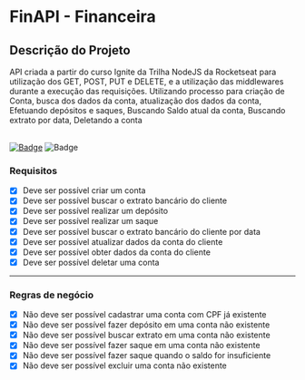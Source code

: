 # FinAPI - Financeira

## Descrição do Projeto
API criada a partir do curso Ignite da Trilha NodeJS da Rocketseat para utilização dos GET, POST, PUT e DELETE, e a utilização das middlewares durante a execução das requisições.
Utilizando processo para criação de Conta, busca dos dados da conta, atualização dos dados da conta, Efetuando depósitos e saques, Buscando Saldo atual da conta, Buscando extrato por data, Deletando a conta<br><br>

<a href="https://nodejs.org/en/">![Badge](https://img.shields.io/badge/Node.js-43853D?style=for-the-badge&logo=node.js&logoColor=white)</a>
![Badge](https://img.shields.io/badge/JavaScript-F7DF1E?style=for-the-badge&logo=javascript&logoColor=black)



### Requisitos

- [x] Deve ser possível criar um conta
- [x] Deve ser possível buscar o extrato bancário do cliente
- [x] Deve ser possível realizar um depósito
- [x] Deve ser possível realizar um saque
- [x] Deve ser possível buscar o extrato bancário do cliente por data
- [x] Deve ser possível atualizar dados da conta do cliente
- [x] Deve ser possível obter dados da conta do cliente
- [x] Deve ser possível deletar uma conta

---

### Regras de negócio

- [x] Não deve ser possível cadastrar uma conta com CPF já existente
- [x] Não deve ser possível fazer depósito em uma conta não existente
- [x] Não deve ser possível buscar extrato em uma conta não existente
- [x] Não deve ser possível fazer saque em uma conta não existente
- [x] Não deve ser possível fazer saque quando o saldo for insuficiente
- [x] Não deve ser possível excluir uma conta não existente
